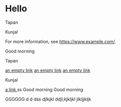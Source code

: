 # Hello
Tapan

Kunjal

For more information, see https://www.example.com/.

Good morning 

Tapan

[an empty link]() [an empty link]() [an empty link]()

Kunjal

[ a link ](https://www.example.com/)
ss
Good morning  Good morning 


GGGGGG
d
d
dss
djlkjkl
ddjl;kjkljkl 
jlkljjkljk
